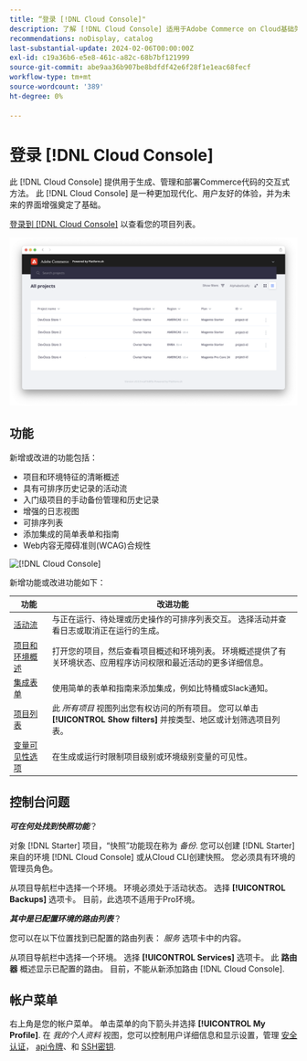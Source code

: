 ```yaml
---
title: “登录 [!DNL Cloud Console]"
description: 了解 [!DNL Cloud Console] 适用于Adobe Commerce on Cloud基础架构。
recommendations: noDisplay, catalog
last-substantial-update: 2024-02-06T00:00:00Z
exl-id: c19a36b6-e5e8-461c-a82c-68b7bf121999
source-git-commit: abe9aa36b907be8bdfdf42e6f28f1e1eac68fecf
workflow-type: tm+mt
source-wordcount: '389'
ht-degree: 0%

---
```



# 登录 [!DNL Cloud Console]

此 [!DNL Cloud Console] 提供用于生成、管理和部署Commerce代码的交互式方法。 此 [!DNL Cloud Console] 是一种更加现代化、用户友好的体验，并为未来的界面增强奠定了基础。

[登录到 [!DNL Cloud Console]](https://console.adobecommerce.com) 以查看您的项目列表。

![项目列表](../assets/ui-allprojects-list.png)

## 功能

新增或改进的功能包括：

- 项目和环境特征的清晰概述
- 具有可排序历史记录的活动流
- 入门级项目的手动备份管理和历史记录
- 增强的日志视图
- 可排序列表
- 添加集成的简单表单和指南
- Web内容无障碍准则(WCAG)合规性

![[!DNL Cloud Console]](../assets/CloudConsole.svg)

新增功能或改进功能如下：

| 功能 | 改进功能 |
| -------------- | ----------------------------------- |
| [活动流](../cloud-guide/project/activity-stream.md) | 与正在运行、待处理或历史操作的可排序列表交互。 选择活动并查看日志或取消正在运行的生成。 |
| [项目和环境概述](../cloud-guide/project/overview.md#project-overview) | 打开您的项目，然后查看项目概述和环境列表。 环境概述提供了有关环境状态、应用程序访问权限和最近活动的更多详细信息。 |
| [集成表单](../cloud-guide/integrations/overview.md) | 使用简单的表单和指南来添加集成，例如比特桶或Slack通知。 |
| [项目列表](../cloud-guide/project/overview.md#cloud-console) | 此 _所有项目_ 视图列出您有权访问的所有项目。 您可以单击 **[!UICONTROL Show filters]** 并按类型、地区或计划筛选项目列表。 |
| [变量可见性选项](../cloud-guide/environment/variable-levels.md) | 在生成或运行时限制项目级别或环境级别变量的可见性。 |

<!-- The following are features yet to be activated:
| **Apps and services topology** | The Apps & Services topology is visible on Project and Environment views. This interactive diagram allows you to select a service and view the relationship details, such as name, type, version, port, and more. Click **[!UICONTROL View details]** to access the overview and configuration panel for each service. | -->

## 控制台问题

**_可在何处找到快照功能_**？

对象 [!DNL Starter] 项目，“快照”功能现在称为 _备份_. 您可以创建 [!DNL Starter] 来自的环境 [!DNL Cloud Console] 或从Cloud CLI创建快照。 您必须具有环境的管理员角色。

从项目导航栏中选择一个环境。 环境必须处于活动状态。 选择 **[!UICONTROL Backups]** 选项卡。 目前，此选项不适用于Pro环境。

**_其中是已配置环境的路由列表_**？

您可以在以下位置找到已配置的路由列表： _服务_ 选项卡中的内容。

从项目导航栏中选择一个环境。 选择 **[!UICONTROL Services]** 选项卡。 此 **路由器** 概述显示已配置的路由。 目前，不能从新添加路由 [!DNL Cloud Console].

## 帐户菜单

右上角是您的帐户菜单。 单击菜单的向下箭头并选择 **[!UICONTROL My Profile]**. 在 _我的个人资料_ 视图，您可以控制用户详细信息和显示设置，管理 [安全认证](../cloud-guide/project/user-access.md#user-authentication-requirements)， [api令牌](../cloud-guide/project/user-access.md#create-an-api-token)、和 [SSH密钥](../cloud-guide/development/secure-connections.md).
